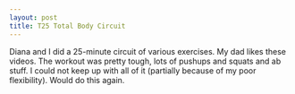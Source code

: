 ```yaml
---
layout: post
title: T25 Total Body Circuit
---
```


Diana and I did a 25-minute circuit of various exercises. My dad likes these videos. The workout was pretty tough, lots of pushups and squats and ab stuff. I could not keep up with all of it (partially because of my poor flexibility). Would do this again.
